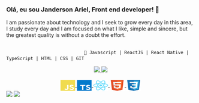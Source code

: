 ### Olá, eu sou Janderson Ariel, Front end developer! 👋
I am passionate about technology and I seek to grow every day in this area, I study every day and I am focused on what I like, simple and sincere, but the greatest quality is without a doubt the effort.
## 
                                 🚀 Javascript | ReactJS | React Native | TypeScript | HTML | CSS | GIT

<div align="center" style="display: inline_block">
 <a href="https://github.com/jandersonariel">
 <img height="180em" src="https://github-readme-stats.vercel.app/api?username=jandersonariel&show_icons=true&theme=tokyonight&include_all_commits=true&count_private=true"/>
 <img height="180em" src="https://github-readme-stats.vercel.app/api/top-langs/?username=jandersonariel&layout=compact&langs_count=7&theme=tokyonight"/>
</div>
<div style="display: inline_block" align="center"><br>
  <img align="center" alt="jan-Js" height="30" width="40" src="https://raw.githubusercontent.com/devicons/devicon/master/icons/javascript/javascript-plain.svg">
  <img align="center" alt="jan-Ts" height="30" width="40" src="https://raw.githubusercontent.com/devicons/devicon/master/icons/typescript/typescript-plain.svg">
  <img align="center" alt="jan-React" height="30" width="40" src="https://raw.githubusercontent.com/devicons/devicon/master/icons/react/react-original.svg">
  <img align="center" alt="jan-HTML" height="30" width="40" src="https://raw.githubusercontent.com/devicons/devicon/master/icons/html5/html5-original.svg">
  <img align="center" alt="jan-CSS" height="30" width="40" src="https://raw.githubusercontent.com/devicons/devicon/master/icons/css3/css3-original.svg">
</div>

  
  
 <div>
<a href="https://www.linkedin.com/in/janderson-ariel-160053167/" target="_blank"><img src="https://img.shields.io/badge/linkedin-%230077B5.svg?style=for-the-badge&logo=linkedin&logoColor=white" target="_blank"></a>
   <a href="https://janderson.vercel.app" target="_blank"><img src="https://img.shields.io/badge/Portfolio-%23000000.svg?style=for-the-badge&logo=firefox&logoColor=#FF7139" target="_blank"></a>
 </div>
